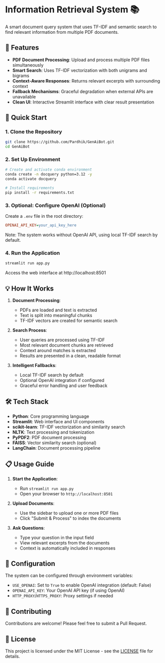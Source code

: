 
# Information Retrieval System 📚 

A smart document query system that uses TF-IDF and semantic search to find relevant information from multiple PDF documents.

## 🌟 Features

- **PDF Document Processing**: Upload and process multiple PDF files simultaneously
- **Smart Search**: Uses TF-IDF vectorization with both unigrams and bigrams
- **Context-Aware Responses**: Returns relevant excerpts with surrounding context
- **Fallback Mechanisms**: Graceful degradation when external APIs are unavailable
- **Clean UI**: Interactive Streamlit interface with clear result presentation

## 🚀 Quick Start

### 1. Clone the Repository
```bash
git clone https://github.com/Pardhik/GenAiBot.git
cd GenAiBot
```

### 2. Set Up Environment
```bash
# Create and activate conda environment
conda create -n docquery python=3.12 -y
conda activate docquery

# Install requirements
pip install -r requirements.txt
```

### 3. Optional: Configure OpenAI (Optional)
Create a `.env` file in the root directory:
```ini
OPENAI_API_KEY=your_api_key_here
```
Note: The system works without OpenAI API, using local TF-IDF search by default.

### 4. Run the Application
```bash
streamlit run app.py
```
Access the web interface at http://localhost:8501

## 💡 How It Works

1. **Document Processing**:
   - PDFs are loaded and text is extracted
   - Text is split into meaningful chunks
   - TF-IDF vectors are created for semantic search

2. **Search Process**:
   - User queries are processed using TF-IDF
   - Most relevant document chunks are retrieved
   - Context around matches is extracted
   - Results are presented in a clean, readable format

3. **Intelligent Fallbacks**:
   - Local TF-IDF search by default
   - Optional OpenAI integration if configured
   - Graceful error handling and user feedback

## 🛠️ Tech Stack

- **Python**: Core programming language
- **Streamlit**: Web interface and UI components
- **scikit-learn**: TF-IDF vectorization and similarity search
- **NLTK**: Text processing and tokenization
- **PyPDF2**: PDF document processing
- **FAISS**: Vector similarity search (optional)
- **LangChain**: Document processing pipeline

## 📋 Usage Guide

1. **Start the Application**:
   - Run `streamlit run app.py`
   - Open your browser to `http://localhost:8501`

2. **Upload Documents**:
   - Use the sidebar to upload one or more PDF files
   - Click "Submit & Process" to index the documents

3. **Ask Questions**:
   - Type your question in the input field
   - View relevant excerpts from the documents
   - Context is automatically included in responses

## 🔧 Configuration

The system can be configured through environment variables:
- `USE_OPENAI`: Set to `True` to enable OpenAI integration (default: False)
- `OPENAI_API_KEY`: Your OpenAI API key (if using OpenAI)
- `HTTP_PROXY`/`HTTPS_PROXY`: Proxy settings if needed

## 🤝 Contributing

Contributions are welcome! Please feel free to submit a Pull Request.

## 📝 License

This project is licensed under the MIT License - see the [LICENSE](LICENSE) file for details.

